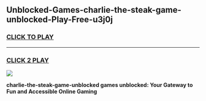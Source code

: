 
## Unblocked-Games-charlie-the-steak-game-unblocked-Play-Free-u3j0j
<h3>
<a href="https://premium76.site?title=charlie-the-steak-game-unblocked&ref=15A">CLICK TO PLAY</a></h3>
<hr>

<h3>
<a href="https://premium76.site?title=charlie-the-steak-game-unblocked&ref=15A">CLICK 2 PLAY</a>
  
</h3>

<a href="https://premium76.site?title=charlie-the-steak-game-unblocked&ref=15A"><img src="https://clearcache.store/games.png"></a>


**charlie-the-steak-game-unblocked games unblocked: Your Gateway to Fun and Accessible Online Gaming**
